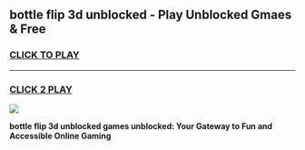 
## bottle flip 3d unblocked - Play Unblocked Gmaes & Free
<h3>
<a href="https://news.freeplayer.one?title=bottle_flip_3d_unblocked&ref=16F">CLICK TO PLAY</a></h3>
<hr>

<h3>
<a href="https://news.freeplayer.one?title=bottle_flip_3d_unblocked&ref=16F">CLICK 2 PLAY</a>
  
</h3>

<a href="https://news.freeplayer.one?title=bottle_flip_3d_unblocked&ref=16F/"><img src="https://clearcache.store/games.png"></a>


**bottle flip 3d unblocked games unblocked: Your Gateway to Fun and Accessible Online Gaming**
